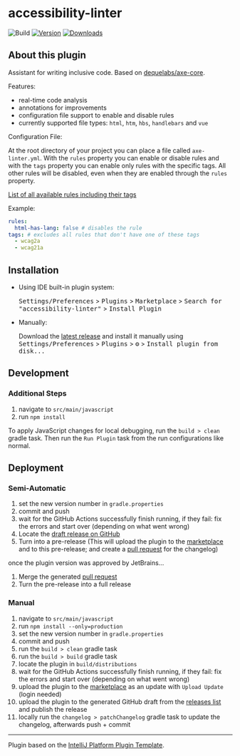 # accessibility-linter

![Build](https://github.com/bucherfa/accessibility-linter/workflows/Build/badge.svg)
[![Version](https://img.shields.io/jetbrains/plugin/v/19498.svg)](https://plugins.jetbrains.com/plugin/19498-accessibility-linter/)
[![Downloads](https://img.shields.io/jetbrains/plugin/d/19498.svg)](https://plugins.jetbrains.com/plugin/19498-accessibility-linter/)

## About this plugin

<!-- Plugin description -->

Assistant for writing inclusive code. Based on [dequelabs/axe-core](https://github.com/dequelabs/axe-core).

Features:
- real-time code analysis
- annotations for improvements
- configuration file support to enable and disable rules
- currently supported file types: `html`, `htm`, `hbs`, `handlebars` and `vue`

Configuration File:

At the root directory of your project you can place a file called `axe-linter.yml`.
With the `rules` property you can enable or disable rules and with the `tags` property you can enable only rules with the specific tags. All other rules will be disabled, even when they are enabled through the `rules` property.

[List of all available rules including their tags](https://github.com/dequelabs/axe-core/blob/develop/doc/rule-descriptions.md)

Example:

```yaml
rules:
  html-has-lang: false # disables the rule
tags: # excludes all rules that don't have one of these tags
  - wcag2a
  - wcag21a
```

<!-- Plugin description end -->

## Installation

- Using IDE built-in plugin system:
  
  <kbd>Settings/Preferences</kbd> > <kbd>Plugins</kbd> > <kbd>Marketplace</kbd> > <kbd>Search for "accessibility-linter"</kbd> >
  <kbd>Install Plugin</kbd>
  
- Manually:

  Download the [latest release](https://github.com/bucherfa/accessibility-linter/releases/latest) and install it manually using
  <kbd>Settings/Preferences</kbd> > <kbd>Plugins</kbd> > <kbd>⚙️</kbd> > <kbd>Install plugin from disk...</kbd>

## Development

### Additional Steps

1. navigate to `src/main/javascript`
2. run `npm install`

To apply JavaScript changes for local debugging, run the `build > clean` gradle task. Then run the `Run Plugin` task from the run configurations like normal.

## Deployment

### Semi-Automatic

1. set the new version number in `gradle.properties`
2. commit and push
3. wait for the GitHub Actions successfully finish running, if they fail: fix the errors and start over (depending on what went wrong)
4. Locate the [draft release on GitHub](https://github.com/bucherfa/accessibility-linter/releases)
5. Turn into a pre-release (This will upload the plugin to the [marketplace](https://plugins.jetbrains.com/plugin/19498-accessibility-linter) and to this pre-release; and create a [pull request](https://github.com/bucherfa/accessibility-linter/pulls) for the changelog)

once the plugin version was approved by JetBrains...

1. Merge the generated [pull request](https://github.com/bucherfa/accessibility-linter/pulls)
2. Turn the pre-release into a full release

### Manual

1. navigate to `src/main/javascript`
2. run `npm install --only=production`
3. set the new version number in `gradle.properties`
4. commit and push
5. run the `build > clean` gradle task
6. run the `build > build` gradle task
7. locate the plugin in `build/distributions`
8. wait for the GitHub Actions successfully finish running, if they fail: fix the errors and start over (depending on what went wrong)
9. upload the plugin to the [marketplace](https://plugins.jetbrains.com/plugin/19498-accessibility-linter) as an update with `Upload Update` (login needed)
10. upload the plugin to the generated GitHub draft from the [releases list](https://github.com/bucherfa/accessibility-linter/releases) and publish the release
11. locally run the `changelog > patchChangelog` gradle task to update the changelog, afterwards push + commit

---
Plugin based on the [IntelliJ Platform Plugin Template][template].

[template]: https://github.com/JetBrains/intellij-platform-plugin-template
